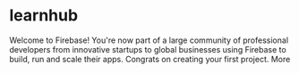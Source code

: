 # learnhub

Welcome to Firebase! You're now part of a large community of professional developers from innovative startups to global businesses using Firebase to build, run and scale their apps. Congrats on creating your first project.
More
